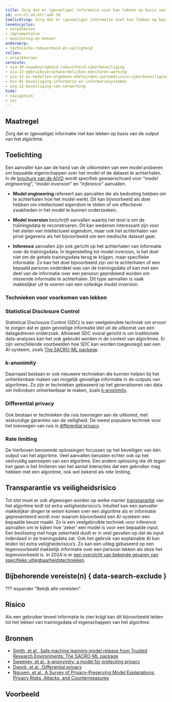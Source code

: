 ```yaml
---
title: Zorg dat er (gevoelige) informatie niet kan lekken op basis van de output van het algoritme.
id: urn:nl:ak:mtr:owk-10
toelichting: Zorg dat er (gevoelige) informatie niet kan lekken op basis van de output van het algoritme. Limiteer daarom de hoeveelheid informatie in de uitkomst.
levenscyclus:
- ontwikkelen
- implementatie
- monitoring-en-beheer
onderwerp:
- technische-robuustheid-en-veiligheid
rollen:
- ontwikkelaar
vereiste:
- aia-10-nauwkeurigheid-robuustheid-cyberbeveiliging
- aia-22-gebruiksverantwoordelijken-monitoren-werking
- aia-32-ai-modellen-algemene-doeleinden-systeemrisico-cyberbeveiliging
- bio-01-beveiliging-informatie-en-informatiesystemen
- avg-12-beveiliging-van-verwerking
hide:
- navigation
- toc
---
```


<!-- Let op! onderstaande regel met 'tags' niet weghalen! Deze maakt automatisch de knopjes op basis van de metadata  -->
<!-- tags -->

## Maatregel
Zorg dat er (gevoelige) informatie niet kan lekken op basis van de output van het algoritme.

## Toelichting
Een aanvaller kan aan de hand van de uitkomsten van een model proberen om bepaalde eigenschappen over het model of de dataset te achterhalen. In de [brochure van de AIVD](https://www.aivd.nl/documenten/publicaties/2023/02/15/ai-systemen-ontwikkel-ze-veilig) wordt specifiek gewaarschuwd voor “*model engineering*”, “*model inversion*” en “*inference*” aanvallen.

- **Model engineering** refereert aan aanvallen die als bedoeling hebben om te achterhalen hoe het model werkt. Dit kan bijvoorbeeld als doel hebben om intellectueel eigendom te stelen of om effectiever zwakheden in het model te kunnen onderzoeken.

- **Model inversion** beschrijft aanvallen waarbij het doel is om de trainingsdata te reconstrueren. Dit kan wederom interessant zijn voor het stelen van intellectueel eigendom, maar ook het achterhalen van privé gegevens als het bijvoorbeeld om een medische dataset gaat.

- **Inference** aanvallen zijn ook gericht op het achterhalen van informatie over de trainingsdata. In tegenstelling tot model inversion, is het doel niet om de gehele trainingsdata terug te krijgen, maar specifieke informatie. Zo kan het doel bijvoorbeeld zijn om te achterhalen of een bepaald persoon onderdeel was van de trainingsdata of kan met een deel van de informatie over een persoon geprobeerd worden om missende informatie te achterhalen. Dit type aanvallen is vaak makkelijker uit te voeren van een volledige model inversion.

### Technieken voor voorkomen van lekken

### Statistical Disclosure Control
Statistical Disclosure Control (SDC) is een veelgebruikte techniek om ervoor te zorgen dat er geen gevoelige informatie lekt uit de uitkomst van een datagedreven onderzoek.
Alhoewel SDC vooral gericht is om traditionele data-analyses kan het ook gebruikt worden in de context van algoritmes. 
Er zijn verschillende voorbeelden hoe SDC kan worden toegevoegd aan een AI-systeem, zoals [The SACRO-ML package](https://arxiv.org/abs/2212.01233).

### k-anonimity
Daarnaast bestaan er ook nieuwere technieken die kunnen helpen bij het onherkenbaar maken van mogelijk gevoelige informatie in de outputs van algoritmes. Zo zijn er technieken gebaseerd op het generaliseren van data om individuen onherkenbaar te maken, zoals [k-anonimity](https://dl.acm.org/doi/10.1142/s0218488502001648). 

### Differential privacy
Ook bestaan er technieken die ruis toevoegen aan de uitkomst, met wiskundige garanties van de veiligheid. De meest populaire techniek voor het toevoegen van ruis is [differential privacy](https://dl.acm.org/doi/10.1007/11787006_1).

### Rate limiting
De hierboven benoemde oplossingen focussen op het beveiligen van één output van het algoritme. Veel aanvallen berusten echter ook op het veelvuldig aanroepen van een algoritme. Een andere oplossing die dit tegen kan gaan is het limiteren van het aantal interacties dat een gebruiker mag hebben met een algoritme, ook wel bekend als *rate limiting*. 

## Transparantie vs veiligheidsrisico
Tot slot moet er ook afgewogen worden op welke manier [transparantie](../../onderwerpen/transparantie.md) van het algoritme leidt tot extra veiligheidsrisico’s. 
Intuïtief kan een aanvaller makkelijker dingen te weten komen over een algoritme als er informatie gepresenteerd wordt over waarom bijvoorbeeld een AI-systeem een bepaalde keuze maakt. 
Zo is een veelgebruikte techniek voor inference aanvallen om te kijken hoe 'zeker' een model is voor een bepaalde input. 
Een beslissing met hoge zekerheid duidt er in veel gevallen op dat de input inderdaad in de trainingsdata zat. 
Ook het gebruik van explainable AI kan leiden tot extra veiligheidsrisico’s. Zo kan een uitleg gebaseerd op een tegenvoorbeeld makkelijk informatie over een persoon lekken als deze het tegenvoorbeeld is. In 2024 is er [een overzicht van bekende gevaren van specifieke uitlegbaarheidstechnieken](https://arxiv.org/abs/2404.00673).

## Bijbehorende vereiste(n) { data-search-exclude }
??? expander "Bekijk alle vereisten"
    <!-- list_vereisten_on_maatregelen_page -->

## Risico
Als een gebruiker teveel informatie te zien krijgt kan dit bijvoorbeeld leiden tot het lekken van trainingsdata of eigenschappen van het algoritme.

## Bronnen
- [Smith, et al., Safe machine learning model release from Trusted Research Environments: The SACRO-ML package](https://arxiv.org/abs/2212.01233)
- [Sweeney, et al., k-anonymity: a model for protecting privacy](https://dl.acm.org/doi/10.1142/s0218488502001648)
- [Dwork, et al., Differential privacy](https://dl.acm.org/doi/10.1007/11787006_1)
- [Nguyen, et al., A Survey of Privacy-Preserving Model Explanations: Privacy Risks, Attacks, and Countermeasures](https://arxiv.org/abs/2404.00673)

## Voorbeeld
<!-- Voeg hier een voorbeeld toe, door er bijvoorbeeld naar te verwijzen -->

